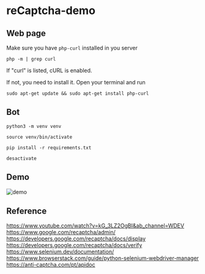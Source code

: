 # reCaptcha-demo

## Web page
Make sure you have `php-curl` installed in you server
```
php -m | grep curl
```
If "curl" is listed, cURL is enabled.

If not, you need to install it. Open your terminal and run
```
sudo apt-get update && sudo apt-get install php-curl
```

## Bot
```
python3 -m venv venv

source venv/bin/activate

pip install -r requirements.txt

desactivate
```

## Demo
![demo](https://github.com/user-attachments/assets/ce38cd44-b764-4d0c-b881-63fb3a26fa35)

## Reference
https://www.youtube.com/watch?v=kG_3LZ2OgBI&ab_channel=WDEV</br>
https://www.google.com/recaptcha/admin/</br>
https://developers.google.com/recaptcha/docs/display</br>
https://developers.google.com/recaptcha/docs/verify</br>
https://www.selenium.dev/documentation/</br>
https://www.browserstack.com/guide/python-selenium-webdriver-manager</br>
https://anti-captcha.com/pt/apidoc</br>
